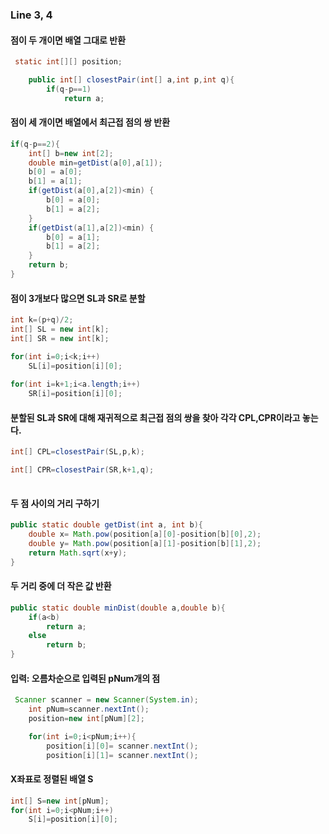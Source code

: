 ### Line 3, 4

#### 점이 두 개이면 배열 그대로 반환 

```java
 static int[][] position; 

    public int[] closestPair(int[] a,int p,int q){
   		if(q-p==1)	
        	return a;
```

#### 점이 세 개이면 배열에서 최근접 점의 쌍 반환	

```java
if(q-p==2){
	int[] b=new int[2];
	double min=getDist(a[0],a[1]);
    b[0] = a[0];
    b[1] = a[1];
	if(getDist(a[0],a[2])<min) {
    	b[0] = a[0];
        b[1] = a[2];
    }
    if(getDist(a[1],a[2])<min) {
        b[0] = a[1];
        b[1] = a[2];
    }
    return b;
} 
```

#### 점이 3개보다 많으면 SL과 SR로 분할

```java
int k=(p+q)/2;
int[] SL = new int[k]; 
int[] SR = new int[k];

for(int i=0;i<k;i++)
	SL[i]=position[i][0];
	
for(int i=k+1;i<a.length;i++)
	SR[i]=position[i][0]; 
```

#### 분할된 SL과 SR에 대해 재귀적으로 최근접 점의 쌍을 찾아 각각 CPL,CPR이라고 놓는다.

```java
int[] CPL=closestPair(SL,p,k);

int[] CPR=closestPair(SR,k+1,q);
           
```

#### 두 점 사이의 거리 구하기

```java
public static double getDist(int a, int b){  
	double x= Math.pow(position[a][0]-position[b][0],2);
    double y= Math.pow(position[a][1]-position[b][1],2);
    return Math.sqrt(x+y);
} 
```

#### 두 거리 중에 더 작은 값 반환

```java
public static double minDist(double a,double b){
	if(a<b)
		return a;
    else
        return b;
}
```

#### 입력: 오름차순으로 입력된 pNum개의 점

```java
 Scanner scanner = new Scanner(System.in);
	int pNum=scanner.nextInt();
	position=new int[pNum][2];

	for(int i=0;i<pNum;i++){
    	position[i][0]= scanner.nextInt();
     	position[i][1]= scanner.nextInt();
```

#### X좌표로 정렬된 배열 S

```java
int[] S=new int[pNum];
for(int i=0;i<pNum;i++)
	S[i]=position[i][0];
```

​        
